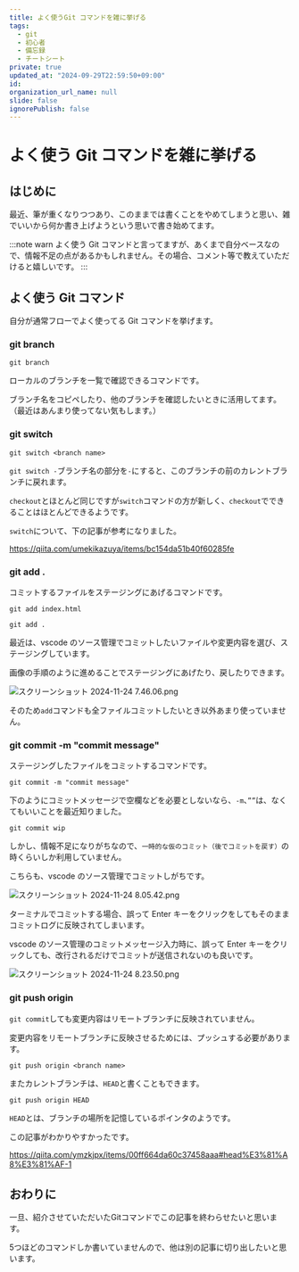 ```yaml
---
title: よく使うGit コマンドを雑に挙げる
tags:
  - git
  - 初心者
  - 備忘録
  - チートシート
private: true
updated_at: "2024-09-29T22:59:50+09:00"
id:
organization_url_name: null
slide: false
ignorePublish: false
---
```


# よく使う Git コマンドを雑に挙げる

## はじめに

最近、筆が重くなりつつあり、このままでは書くことをやめてしまうと思い、雑でいいから何か書き上げようという思いで書き始めてます。

:::note warn
よく使う Git コマンドと言ってますが、あくまで自分ベースなので、情報不足の点があるかもしれません。その場合、コメント等で教えていただけると嬉しいです。
:::

## よく使う Git コマンド

自分が通常フローでよく使ってる Git コマンドを挙げます。

### git branch

```ブランチの一覧取得.
git branch
```
ローカルのブランチを一覧で確認できるコマンドです。

ブランチ名をコピペしたり、他のブランチを確認したいときに活用してます。（最近はあんまり使ってない気もします。）

### git switch <branch name>

```ブランチ切り替え.
git switch <branch name>
```

`git switch -`ブランチ名の部分を`-`にすると、このブランチの前のカレントブランチに戻れます。

`checkout`とほとんど同じですが`switch`コマンドの方が新しく、`checkout`でできることはほとんどできるようです。

`switch`について、下の記事が参考になりました。

https://qiita.com/umekikazuya/items/bc154da51b40f60285fe

### git add .

コミットするファイルをステージングにあげるコマンドです。

```特定ファイルをステージングする.
git add index.html
```

```変更差分のある全ファイルステージングする.
git add .
```

最近は、vscode のソース管理でコミットしたいファイルや変更内容を選び、ステージングしています。

画像の手順のように進めることでステージングにあげたり、戻したりできます。

![スクリーンショット 2024-11-24 7.46.06.png](https://qiita-image-store.s3.ap-northeast-1.amazonaws.com/0/3337943/e501f163-72f3-85d8-47d0-ff5ed005c0c6.png)

そのため`add`コマンドも全ファイルコミットしたいとき以外あまり使っていません。

### git commit -m "commit message"

ステージングしたファイルをコミットするコマンドです。

```ステージングした対象をコミット.
git commit -m "commit message"
```

下のようにコミットメッセージで空欄などを必要としないなら、`-m`、`””`は、なくてもいいことを最近知りました。

```ステージングした対象をコミット.
git commit wip
```

しかし、情報不足になりがちなので、`一時的な仮のコミット（後でコミットを戻す）`の時くらいしか利用していません。

こちらも、vscode のソース管理でコミットしがちです。

![スクリーンショット 2024-11-24 8.05.42.png](https://qiita-image-store.s3.ap-northeast-1.amazonaws.com/0/3337943/ea090702-a55b-5ca1-ca0b-3b06f58e39d8.png)

ターミナルでコミットする場合、誤って Enter キーをクリックをしてもそのままコミットログに反映されてしまいます。

vscode のソース管理のコミットメッセージ入力時に、誤って Enter キーをクリックしても、改行されるだけでコミットが送信されないのも良いです。

![スクリーンショット 2024-11-24 8.23.50.png](https://qiita-image-store.s3.ap-northeast-1.amazonaws.com/0/3337943/20ee543f-c44e-80e1-0dde-406faef665b1.png)

### git push origin <branch name>
`git commit`しても変更内容はリモートブランチに反映されていません。

変更内容をリモートブランチに反映させるためには、プッシュする必要があります。

```コミットした内容をリモートブランチに送信する.
git push origin <branch name>
```

またカレントブランチは、`HEAD`と書くこともできます。

```コミットした内容をリモートブランチに送信する.
git push origin HEAD
```

`HEAD`とは、ブランチの場所を記憶しているポインタのようです。

この記事がわかりやすかったです。

https://qiita.com/ymzkjpx/items/00ff664da60c37458aaa#head%E3%81%A8%E3%81%AF-1

## おわりに
一旦、紹介させていただいたGitコマンドでこの記事を終わらせたいと思います。

5つほどのコマンドしか書いていませんので、他は別の記事に切り出したいと思います。



<!-- git fetch
git stash
git stash pop stash@{0}
git reset --soft HEAD^
git cherry-pick
git merge develop
git branch
git branch -d <branch>

git push origin --delete <branch>
git fetch -p
origin とは
git merge --abort -->
